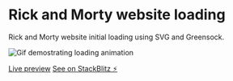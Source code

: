 # Rick and Morty website loading

Rick and Morty website initial loading using SVG and Greensock.

![Gif demostrating loading animation](https://user-images.githubusercontent.com/44013819/109408845-28a0fc80-796c-11eb-9da0-44406ff89ccd.gif)

[Live preview](https://rick-and-morty-loading.stackblitz.io/)
[See on StackBlitz ⚡️](https://stackblitz.com/edit/rick-and-morty-loading)